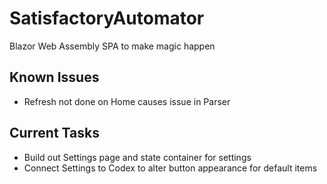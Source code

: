 # SatisfactoryAutomator
Blazor Web Assembly SPA to make magic happen

## Known Issues
- Refresh not done on Home causes issue in Parser

## Current Tasks
- Build out Settings page and state container for settings
- Connect Settings to Codex to alter button appearance for default items
